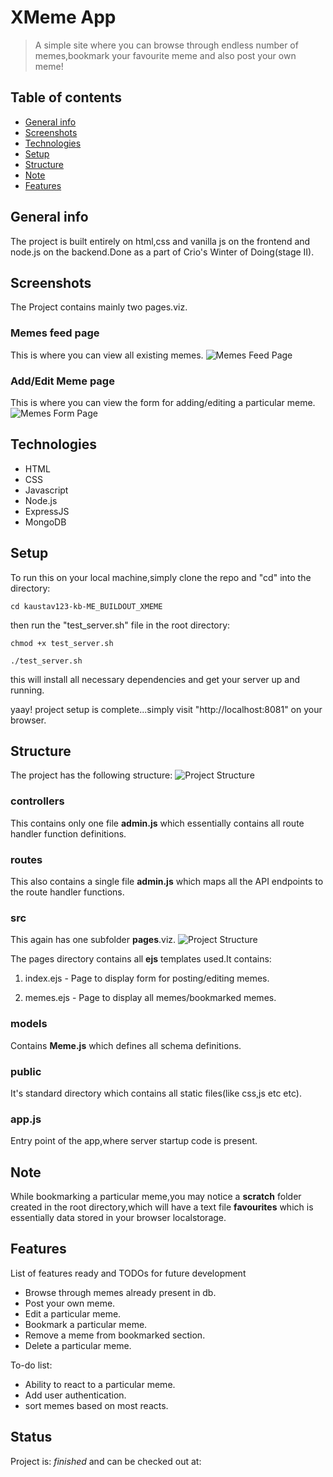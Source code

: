 # XMeme App
> A simple site where you can browse through endless number of memes,bookmark your favourite meme and also post your own meme!

## Table of contents
* [General info](#general-info)
* [Screenshots](#screenshots)
* [Technologies](#technologies)
* [Setup](#setup)
* [Structure](#structure)
* [Note](#note)
* [Features](#features)

## General info
The project is built entirely on html,css and vanilla js on the frontend and
node.js on the backend.Done as a part of Crio's Winter of Doing(stage II).

## Screenshots
The Project contains mainly two pages.viz.

### Memes feed page
This is where you can view all existing memes.
![Memes Feed Page](./images/memes-feed.png)


### Add/Edit Meme page
This is where you can view the form for adding/editing a particular meme.
![Memes Form Page](./images/memes-form.png)

## Technologies
* HTML 
* CSS 
* Javascript 
* Node.js 
* ExpressJS 
* MongoDB 

## Setup
To run this on your local machine,simply clone the repo and "cd" into the directory:
```
cd kaustav123-kb-ME_BUILDOUT_XMEME
```

then run the "test_server.sh" file in the root directory:
```
chmod +x test_server.sh

./test_server.sh
```
this will install all necessary dependencies and get your server up and running.

yaay! project setup is complete...simply visit "http://localhost:8081" on your browser.

## Structure
The project has the following structure:
![Project Structure](./images/project-structure.png)

### controllers
This contains only one file **admin.js** which essentially contains 
all route handler function definitions.

### routes
This also contains a single file **admin.js** which maps all the API endpoints to
the route handler functions.

### src
This again has one subfolder **pages**.viz.
![Project Structure](./images/src.png)

The pages directory contains all **ejs** templates used.It contains:
1. index.ejs - Page to display form for posting/editing memes.

2. memes.ejs - Page to display all memes/bookmarked memes.

### models
Contains **Meme.js** which defines all schema definitions.

### public
It's standard directory which contains all static files(like css,js etc etc).

### app.js
Entry point of the app,where server startup code is present.

## Note
While bookmarking a particular meme,you may notice a **scratch** folder created
in the root directory,which will have a text file **favourites** which is essentially data stored in your browser localstorage.

## Features
List of features ready and TODOs for future development
* Browse through memes already present in db.
* Post your own meme.
* Edit a particular meme.
* Bookmark a particular meme.
* Remove a meme from bookmarked section.
* Delete a particular meme.

To-do list:
* Ability to react to a particular meme.
* Add user authentication.
* sort memes based on most reacts.

## Status
Project is:  _finished_ and can be checked out at:
